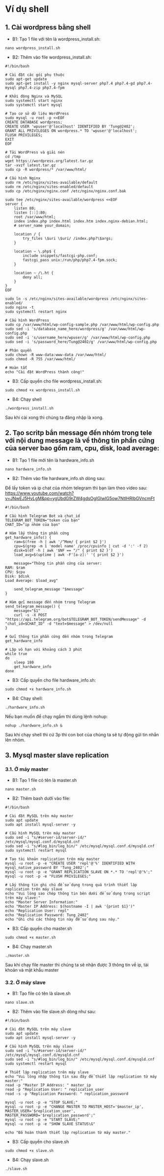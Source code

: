 # Ví dụ shell
## 1. Cài wordpress bằng shell
- B1: Tạo 1 file với tên là wordpress_install.sh:
```
nano wordpress_install.sh
```
- B2: Thêm vào file wordpress_install.sh:
```
#!/bin/bash

# Cài đặt các gói phụ thuộc
sudo apt-get update
sudo apt-get install -y nginx mysql-server php7.4 php7.4-gd php7.4-mysql php7.4-zip php7.4-fpm

# Khởi động Nginx và MySQL
sudo systemctl start nginx
sudo systemctl start mysql

# Tạo cơ sở dữ liệu WordPress
sudo mysql -u root -p <<EOF
CREATE DATABASE wordpress;
CREATE USER 'wpuser'@'localhost' IDENTIFIED BY 'Tung@2402';
GRANT ALL PRIVILEGES ON wordpress.* TO 'wpuser'@'localhost';
FLUSH PRIVILEGES;
EXIT
EOF

# Tải WordPress và giải nén
cd /tmp
wget https://wordpress.org/latest.tar.gz
tar -xvzf latest.tar.gz
sudo cp -R wordpress/* /var/www/html/

# Cấu hình Nginx
sudo rm /etc/nginx/sites-available/default
sudo rm /etc/nginx/sites-enabled/default
sudo cp /etc/nginx/nginx.conf /etc/nginx/nginx.conf.bak

sudo tee /etc/nginx/sites-available/wordpress <<EOF
server {
    listen 80;
    listen [::]:80;
    root /var/www/html;
    index index.php index.html index.htm index.nginx-debian.html;
    # server_name your_domain;

    location / {
        try_files \$uri \$uri/ /index.php?\$args;
    }

    location ~ \.php$ {
        include snippets/fastcgi-php.conf;
        fastcgi_pass unix:/run/php/php7.4-fpm.sock;
    }

    location ~ /\.ht {
        deny all;
    }
}
EOF

sudo ln -s /etc/nginx/sites-available/wordpress /etc/nginx/sites-enabled/
sudo nginx -t
sudo systemctl restart nginx

# Cấu hình WordPress
sudo cp /var/www/html/wp-config-sample.php /var/www/html/wp-config.php
sudo sed -i 's/database_name_here/wordpress/g' /var/www/html/wp-config.php
sudo sed -i 's/username_here/wpuser/g' /var/www/html/wp-config.php
sudo sed -i 's/password_here/Tung@2402/g' /var/www/html/wp-config.php

# Phân quyền
sudo chown -R www-data:www-data /var/www/html/
sudo chmod -R 755 /var/www/html/

# Hoàn tất
echo "Cài đặt WordPress thành công!"
```
- B3: Cấp quyền cho file wordpress_install.sh:
```
sudo chmod +x wordpress_install.sh
```
- B4: Chạy shell
```
./wordpress_install.sh
```
Sau khi cài xong thì chúng ta đăng nhập là xong.
## 2. Tạo scritp bắn message đến nhóm trong tele với nội dung message là về thông tin phần cứng của server bao gồm ram, cpu, disk, load average:
- B1: Tạo 1 file mới tên là hardware_info.sh
```
nano hardware_info.sh
```
- B2: Thêm vào file hardware_info.sh dòng sau:

Để lấy token và ip chat của nhóm telegram thì bạn làm theo video sau: https://www.youtube.com/watch?v=JNwEJ5HvLgM&pp=ygUbdG9rZW4gdsOgIGlwIG5ow7NtIHRlbGVncmFt
```
#!/bin/bash

# Cấu hình Telegram Bot và chat_id
TELEGRAM_BOT_TOKEN="token của bạn"
CHAT_ID="ip nhóm của bạn"

# Hàm lấy thông tin phần cứng
get_hardware_info() {
    ram=$(free -h | awk '/^Mem/ { print $2 }')
    cpu=$(grep -m 1 'model name' /proc/cpuinfo | cut -d ':' -f 2)
    disk=$(df -h | awk '$NF == "/" { print $2 }')
    load_avg=$(uptime | awk -F'[a-z]:' '{ print $2 }')

    message="Thông tin phần cứng của server:
RAM: $ram
CPU: $cpu
Disk: $disk
Load Average: $load_avg"

    send_telegram_message "$message"
}

# Hàm gửi message đến nhóm trong Telegram
send_telegram_message() {
    message="$1"
    curl -s -X POST "https://api.telegram.org/bot$TELEGRAM_BOT_TOKEN/sendMessage" -d "chat_id=$CHAT_ID" -d "text=$message" > /dev/null
}

# Gửi thông tin phần cứng đến nhóm trong Telegram
get_hardware_info

# Lặp vô hạn với khoảng cách 3 phút
while true
do
    sleep 180
    get_hardware_info
done
```
- B3: Cấp quyền cho file hardware_info.sh:
```
sudo chmod +x hardware_info.sh
```
- B4: Chạy shell:
```
./hardware_info.sh
```
Nếu bạn muốn để chạy ngầm thì dùng lệnh nohup:
```
nohup ./hardware_info.sh &
```
Sau khi chạy shell thì cứ 3p thì con bot của chúng ta sẽ tự động gửi tin nhắn lên nhóm.
## 3. Mysql master slave replication
### 3.1. Ở máy master
- B1: Tạo 1 file có tên là master.sh
```
nano master.sh
```
- B2: Thêm bash dưới vào file:
```
#!/bin/bash

# Cài đặt MySQL trên máy master
sudo apt update
sudo apt install mysql-server -y

# Cấu hình MySQL trên máy master
sudo sed -i "s/#server-id/server-id/" /etc/mysql/mysql.conf.d/mysqld.cnf
sudo sed -i "s/#log_bin/log_bin/" /etc/mysql/mysql.conf.d/mysqld.cnf
sudo systemctl restart mysql

# Tạo tài khoản replication trên máy master
mysql -u root -p -e "CREATE USER 'repl'@'%' IDENTIFIED WITH mysql_native_password BY 'Tung_2402';"
mysql -u root -p -e "GRANT REPLICATION SLAVE ON *.* TO 'repl'@'%';"
mysql -u root -p -e "FLUSH PRIVILEGES;"

# Lấy thông tin ghi chú để sử dụng trong quá trình thiết lập replication trên máy slave
echo "Vui lòng sao chép thông tin bên dưới để sử dụng trong script trên máy slave:"
echo "Master Server Information:"
echo "Master IP Address: $(hostname -I | awk '{print $1}')"
echo "Replication User: repl"
echo "Replication Password: Tung_2402"
echo "Ghi chú các thông tin này để sử dụng sau này."
```
- B3: Cấp quyền cho master.sh
```
sudo chmod +x master.sh
```
- B4: Chạy master.sh
```
./master.sh
```
Sau khi chạy file master thì chúng ta sẽ nhận được 3 thông tin về ip, tài khoản và mật khẩu master
### 3.2. Ở máy slave
- B1: Tạo file có tên là slave.sh
```
nano slave.sh
```
- B2: Thêm vào file slave.sh dòng như sau:
```
#!/bin/bash

# Cài đặt MySQL trên máy slave
sudo apt update
sudo apt install mysql-server -y

# Cấu hình MySQL trên máy slave
sudo sed -i "s/#server-id/server-id/" /etc/mysql/mysql.conf.d/mysqld.cnf
sudo sed -i "s/#log_bin/log_bin/" /etc/mysql/mysql.conf.d/mysqld.cnf
sudo systemctl restart mysql

# Thiết lập replication trên máy slave
echo "Vui lòng nhập thông tin sau đây để thiết lập replication từ máy master:"
read -p "Master IP Address: " master_ip
read -p "Replication User: " replication_user
read -s -p "Replication Password: " replication_password

mysql -u root -p -e "STOP SLAVE;"
mysql -u root -p -e "CHANGE MASTER TO MASTER_HOST='$master_ip', MASTER_USER='$replication_user', MASTER_PASSWORD='$replication_password';"
mysql -u root -p -e "START SLAVE;"
mysql -u root -p -e "SHOW SLAVE STATUS\G"

echo "Đã hoàn thành thiết lập replication từ máy master."

```
- B3: Cấp quyền cho slave.sh
```
sudo chmod +x slave.sh
```
- B4: Chạy slave.sh
```
./slave.sh
```
